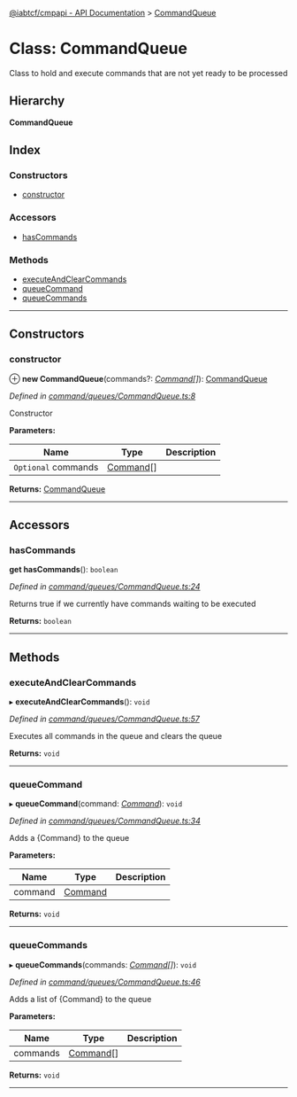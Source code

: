 [@iabtcf/cmpapi - API Documentation](../README.md) > [CommandQueue](../classes/commandqueue.md)

# Class: CommandQueue

Class to hold and execute commands that are not yet ready to be processed

## Hierarchy

**CommandQueue**

## Index

### Constructors

* [constructor](commandqueue.md#constructor)

### Accessors

* [hasCommands](commandqueue.md#hascommands)

### Methods

* [executeAndClearCommands](commandqueue.md#executeandclearcommands)
* [queueCommand](commandqueue.md#queuecommand)
* [queueCommands](commandqueue.md#queuecommands)

---

## Constructors

<a id="constructor"></a>

###  constructor

⊕ **new CommandQueue**(commands?: *[Command](../interfaces/command.md)[]*): [CommandQueue](commandqueue.md)

*Defined in [command/queues/CommandQueue.ts:8](https://github.com/chrispaterson/iabtcf/blob/a518601/modules/cmpapi/src/command/queues/CommandQueue.ts#L8)*

Constructor

**Parameters:**

| Name | Type | Description |
| ------ | ------ | ------ |
| `Optional` commands | [Command](../interfaces/command.md)[] |   |

**Returns:** [CommandQueue](commandqueue.md)

___

## Accessors

<a id="hascommands"></a>

###  hasCommands

**get hasCommands**(): `boolean`

*Defined in [command/queues/CommandQueue.ts:24](https://github.com/chrispaterson/iabtcf/blob/a518601/modules/cmpapi/src/command/queues/CommandQueue.ts#L24)*

Returns true if we currently have commands waiting to be executed

**Returns:** `boolean`

___

## Methods

<a id="executeandclearcommands"></a>

###  executeAndClearCommands

▸ **executeAndClearCommands**(): `void`

*Defined in [command/queues/CommandQueue.ts:57](https://github.com/chrispaterson/iabtcf/blob/a518601/modules/cmpapi/src/command/queues/CommandQueue.ts#L57)*

Executes all commands in the queue and clears the queue

**Returns:** `void`

___
<a id="queuecommand"></a>

###  queueCommand

▸ **queueCommand**(command: *[Command](../interfaces/command.md)*): `void`

*Defined in [command/queues/CommandQueue.ts:34](https://github.com/chrispaterson/iabtcf/blob/a518601/modules/cmpapi/src/command/queues/CommandQueue.ts#L34)*

Adds a {Command} to the queue

**Parameters:**

| Name | Type | Description |
| ------ | ------ | ------ |
| command | [Command](../interfaces/command.md) |   |

**Returns:** `void`

___
<a id="queuecommands"></a>

###  queueCommands

▸ **queueCommands**(commands: *[Command](../interfaces/command.md)[]*): `void`

*Defined in [command/queues/CommandQueue.ts:46](https://github.com/chrispaterson/iabtcf/blob/a518601/modules/cmpapi/src/command/queues/CommandQueue.ts#L46)*

Adds a list of {Command} to the queue

**Parameters:**

| Name | Type | Description |
| ------ | ------ | ------ |
| commands | [Command](../interfaces/command.md)[] |   |

**Returns:** `void`

___

